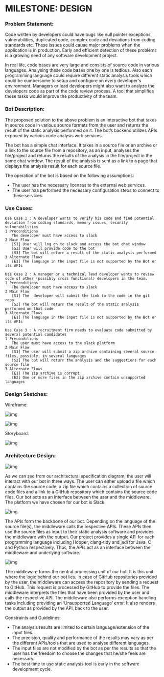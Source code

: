 # MILESTONE: DESIGN

### Problem Statement:  
   Code written by developers could have bugs like null pointer exceptions, vulnerabilities, duplicated code, complex code and deviations from coding standards etc. These issues could cause major problems when the application is in production. Early and efficient detection of these problems is a growing need of any software development project.

  In real life, code bases are very large and consists of source code in various languages. Analysing these code bases one by one is tedious. Also each programming language could require different static analysis tools which could be cumbersome to setup and configure on every developer's environment. Managers or lead developers might also want to analyze the developers code as part of the code review process. A tool that simplifies these tasks would improve the productivity of the team.


### Bot Description:  
   The proposed solution to the above problem is an interactive bot that takes in source code in various source formats from the user and returns the result of the static analysis performed on it. The bot’s backend utilizes APIs exposed by various code analysis web services. 

   The bot has a simple chat interface. It takes in a source file or an archive or a link to the source file from a repository, as an input, analyses the file/project and returns the results of the analysis in the file/project in the same chat window. 
The result of the analysis is sent as a link to a page that displays the analysis result for each source file. 

The operation of the bot is based on the following assumptions:
   * The user has the necessary licenses to the external web services.
   * The user has performed the necessary configuration steps to connect to these services.



### Use Cases:  
```
Use Case 1 : A developer wants to verify his code and find potential deviation from coding standards, memory issues, security vulnerabilities
1 Preconditions
   The developer must have access to slack
2 Main Flow
   [S1] User will log on to slack and access the bot chat window
   [S2] User will provide code to the bot
   [S3] The bot will return a result of the static analysis performed
3 Alternate Flows
   [E1] The language in the input file is not supported by the Bot or its APIs
```
```
Use Case 2 : A manager or a technical lead developer wants to review code of other (possibly cross functional) developers in the team.
1 Preconditions
   The developer must have access to slack
2 Main Flow
   [S1] The  developer will submit the link to the code in the git repo
   [S2] The bot will return the result of the static analysis performed on that code
3 Alternate Flows
   [E1] The language in the input file is not supported by the Bot or its APIs
```
```
Use Case 3 : A recruitment firm needs to evaluate code submitted by several potential candidates
1 Preconditions
   The user must have access to the slack platform
2 Main Flow
   [S1] The user will submit a zip archive containing several source files, possibly, in several languages
   [S2] The bot will return the analysis and the suggestions for each source file
3 Alternate Flows
   [E1] The zip archive is corrupt
   [E2] One or more files in the zip archive contain unsupported languages

```


### Design Sketches:  
Wireframe:  

![img](https://github.ncsu.edu/rshah8/Design-Milestone/raw/master/frame-git.png)

![img](https://github.ncsu.edu/rshah8/Design-Milestone/raw/master/frame-wire.png)

Storyboard:   

![img](https://github.ncsu.edu/rshah8/Design-Milestone/raw/master/story.png)


### Architecture Design:   
![img](https://github.ncsu.edu/rshah8/Design-Milestone/raw/master/asfdds.png)

As we can see from our architectural specification diagram, the user will interact with our bot in three ways. The user can either upload a file which contains the source code, a zip file which contains a collection of source code files and a link to a GitHub repository which contains the source code files. Our bot acts as an interface between the user and the middleware. The platform we have chosen for our bot is Slack.

![img](https://github.ncsu.edu/rshah8/Design-Milestone/raw/master/Slack%20bot.png)

The APIs form the backbone of our bot. Depending on the language of the source file(s), the middleware calls the respective APIs. These APIs then use the source files as input to their static analysis software and provides the middleware with the output. Our project provides a single API for each programming language including Hopper, clang-tidy and jedi for Java, C and Python respectively. Thus, the APIs act as an interface between the middleware and underlying software.

![img](https://github.ncsu.edu/rshah8/Design-Milestone/raw/master/Middleware.png)

The middleware forms the central processing unit of our bot. It is this unit where the logic behind our bot lies. In case of GitHub repositories provided by the user, the middleware can access the repository by sending a request to GitHub. This request is processed by GitHub to provide the files. The middleware interprets the files that have been provided by the user and calls the respective API. The middleware also performs exception handling tasks including providing an ‘Unsupported Language’ error. It also renders the output as provided by the API, back to the user.

Constraints and Guidelines:
   * The analysis results are limited to certain language/extension of the input files.
   * The precision, quality and performance of the results may vary as per the different APIs/tools that are used to analyse different languages.
   * The input files are not modified by the bot as per the results so that the user has the freedom to choose the changes that he/she feels are necessary.
   * The best time to use static analysis tool is early in the software development cycle.


